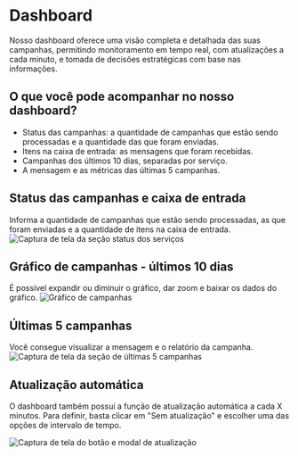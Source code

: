 <script setup>
  import NoteComponent from './components/Note.md';
  import AsideArticle from './components/AsideArticle.vue';
</script>

<div style="margin-bottom: 2rem">
  <NoteComponent/>
</div>

# Dashboard

<AsideArticle/>

Nosso dashboard oferece uma visão completa e detalhada das suas campanhas, permitindo monitoramento em tempo real, com atualizações a cada minuto, e tomada de decisões estratégicas com base nas informações.

## O que você pode acompanhar no nosso dashboard?

- Status das campanhas: a quantidade de campanhas que estão sendo processadas e a quantidade das que foram enviadas.
- Itens na caixa de entrada: as mensagens que foram recebidas.
- Campanhas dos últimos 10 dias, separadas por serviço.
- A mensagem e as métricas das últimas 5 campanhas.

## Status das campanhas e caixa de entrada

Informa a quantidade de campanhas que estão sendo processadas, as que foram enviadas e a quantidade de itens na caixa de entrada.
![Captura de tela da seção status dos serviços](/img/tutorial/dashboard-status.png)

## Gráfico de campanhas - últimos 10 dias

É possível expandir ou diminuir o gráfico, dar zoom e baixar os dados do gráfico.
![Gráfico de campanhas](/img/tutorial/info-campaigns.png)

## Últimas 5 campanhas

Você consegue visualizar a mensagem e o relatório da campanha.
![Captura de tela da seção de últimas 5 campanhas](/img/tutorial/list-5-campaigns.png)

## Atualização automática

O dashboard também possui a função de atualização automática a cada X minutos. Para definir, basta clicar em "Sem atualização" e escolher uma das opções de intervalo de tempo.

![Captura de tela do botão e modal de atualização](/img/tutorial/time-update.png)
